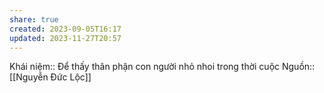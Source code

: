 ```yaml
---
share: true
created: 2023-09-05T16:17
updated: 2023-11-27T20:57
---
```

Khái niệm:: 
Để thấy thân phận con người nhỏ nhoi trong thời cuộc
Nguồn:: [[Nguyễn Đức Lộc]]